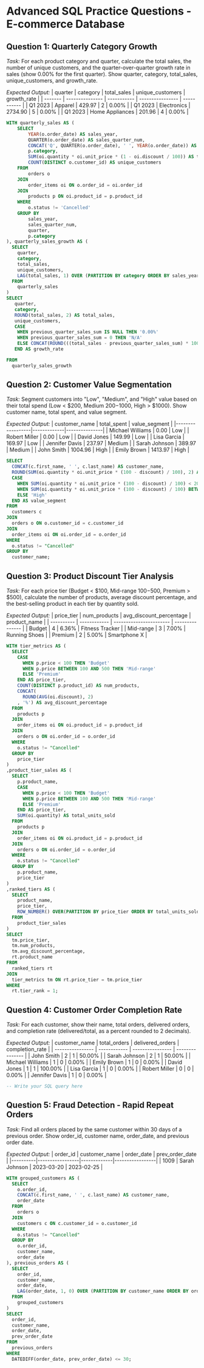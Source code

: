 # Advanced SQL Practice Questions - E-commerce Database

## Question 1: Quarterly Category Growth
*Task:* For each product category and quarter, calculate the total sales, the number of unique customers, and the quarter-over-quarter growth rate in sales (show 0.00% for the first quarter). Show quarter, category, total_sales, unique_customers, and growth_rate.

*Expected Output:*
| quarter | category        | total_sales | unique_customers | growth_rate |
| ------- | --------------- | ----------- | ---------------- | ----------- |
| Q1 2023 | Apparel         | 429.97      | 2                | 0.00%       |
| Q1 2023 | Electronics     | 2734.90     | 5                | 0.00%       |
| Q1 2023 | Home Appliances | 201.96      | 4                | 0.00%       |

```sql
WITH quarterly_sales AS (
    SELECT
        YEAR(o.order_date) AS sales_year,
        QUARTER(o.order_date) AS sales_quarter_num,
        CONCAT('Q', QUARTER(o.order_date), ' ', YEAR(o.order_date)) AS quarter,
        p.category,
        SUM(oi.quantity * oi.unit_price * (1 - oi.discount / 100)) AS total_sales,
        COUNT(DISTINCT o.customer_id) AS unique_customers
    FROM
        orders o
    JOIN
        order_items oi ON o.order_id = oi.order_id
    JOIN
        products p ON oi.product_id = p.product_id
    WHERE
        o.status != 'Cancelled'
    GROUP BY
        sales_year,
        sales_quarter_num,
        quarter,
        p.category
), quarterly_sales_growth AS (
  SELECT
    quarter,
    category,
    total_sales,
    unique_customers,
    LAG(total_sales, 1) OVER (PARTITION BY category ORDER BY sales_year, sales_quarter_num) AS previous_quarter_sales_sum
  FROM
    quarterly_sales
)
SELECT
   quarter,
   category,
   ROUND(total_sales, 2) AS total_sales,
   unique_customers,
   CASE
    WHEN previous_quarter_sales_sum IS NULL THEN '0.00%'
    WHEN previous_quarter_sales_sum = 0 THEN 'N/A'
    ELSE CONCAT(ROUND(((total_sales - previous_quarter_sales_sum) * 100) / previous_quarter_sales_sum, 2 ), '%')
   END AS growth_rate

FROM
  quarterly_sales_growth
```

## Question 2: Customer Value Segmentation
*Task:* Segment customers into "Low", "Medium", and "High" value based on their total spend (Low < $200, Medium $200-$1000, High > $1000). Show customer name, total spent, and value segment.

*Expected Output:*
| customer_name    | total_spent | value_segment |
|------------------|-------------|---------------|
| Michael Williams | 0.00        | Low           |
| Robert Miller    | 0.00        | Low           |
| David Jones      | 149.99      | Low           |
| Lisa Garcia      | 169.97      | Low           |
| Jennifer Davis   | 237.97      | Medium        |
| Sarah Johnson    | 389.97      | Medium        |
| John Smith       | 1004.96     | High          |
| Emily Brown      | 1413.97     | High          |

```sql
SELECT
  CONCAT(c.first_name, ' ', c.last_name) AS customer_name,
  ROUND(SUM(oi.quantity * oi.unit_price * (100 - discount) / 100), 2) AS total_spent,
  CASE
    WHEN SUM(oi.quantity * oi.unit_price * (100 - discount) / 100) < 200 THEN 'Low'
    WHEN SUM(oi.quantity * oi.unit_price * (100 - discount) / 100) BETWEEN 200 AND 1000 THEN 'Medium'
    ELSE 'High'
  END AS value_segment
FROM
  customers c
JOIN
  orders o ON o.customer_id = c.customer_id
JOIN
  order_items oi ON oi.order_id = o.order_id
WHERE
  o.status != "Cancelled"
GROUP BY
  customer_name;
```

## Question 3: Product Discount Tier Analysis
*Task:* For each price tier (Budget < $100, Mid-range $100-$500, Premium > $500), calculate the number of products, average discount percentage, and the best-selling product in each tier by quantity sold.

*Expected Output:*
| price_tier | num_products | avg_discount_percentage | product_name    |
| ---------- | ------------ | ----------------------- | --------------- |
| Budget     | 4            | 6.36%                   | Fitness Tracker |
| Mid-range  | 3            | 7.00%                   | Running Shoes   |
| Premium    | 2            | 5.00%                   | Smartphone X    |


```sql
WITH tier_metrics AS (
  SELECT
    CASE
      WHEN p.price < 100 THEN 'Budget'
      WHEN p.price BETWEEN 100 AND 500 THEN 'Mid-range'
      ELSE 'Premium'
    END AS price_tier,
    COUNT(DISTINCT p.product_id) AS num_products,
    CONCAT(
      ROUND(AVG(oi.discount), 2)
    , '%') AS avg_discount_percentage
  FROM
    products p
  JOIN
    order_items oi ON oi.product_id = p.product_id
  JOIN
    orders o ON oi.order_id = o.order_id
  WHERE
    o.status != "Cancelled"
  GROUP BY
    price_tier
)
,product_tier_sales AS (
  SELECT
    p.product_name,
    CASE
      WHEN p.price < 100 THEN 'Budget'
      WHEN p.price BETWEEN 100 AND 500 THEN 'Mid-range'
      ELSE 'Premium'
    END AS price_tier,
    SUM(oi.quantity) AS total_units_sold
  FROM
    products p
  JOIN
    order_items oi ON oi.product_id = p.product_id
  JOIN
    orders o ON oi.order_id = o.order_id
  WHERE
    o.status != "Cancelled"
  GROUP BY
    p.product_name,
    price_tier
)
,ranked_tiers AS (
  SELECT
    product_name,
    price_tier,
    ROW_NUMBER() OVER(PARTITION BY price_tier ORDER BY total_units_sold DESC) AS tier_rank
  FROM
    product_tier_sales
)
SELECT
  tm.price_tier,
  tm.num_products,
  tm.avg_discount_percentage,
  rt.product_name
FROM
  ranked_tiers rt
JOIN
  tier_metrics tm ON rt.price_tier = tm.price_tier
WHERE
  rt.tier_rank = 1;
```

## Question 4: Customer Order Completion Rate
*Task:* For each customer, show their name, total orders, delivered orders, and completion rate (delivered/total, as a percent rounded to 2 decimals).

*Expected Output:*
| customer_name    | total_orders | delivered_orders | completion_rate |
| ---------------- | ------------ | ---------------- | --------------- |
| John Smith       | 2            | 1                | 50.00%          |
| Sarah Johnson    | 2            | 1                | 50.00%          |
| Michael Williams | 1            | 0                | 0.00%           |
| Emily Brown      | 1            | 0                | 0.00%           |
| David Jones      | 1            | 1                | 100.00%         |
| Lisa Garcia      | 1            | 0                | 0.00%           |
| Robert Miller    | 0            | 0                | 0.00%           |
| Jennifer Davis   | 1            | 0                | 0.00%           |
```sql
-- Write your SQL query here
```

## Question 5: Fraud Detection - Rapid Repeat Orders
*Task:* Find all orders placed by the same customer within 30 days of a previous order. Show order_id, customer name, order_date, and previous order date.

*Expected Output:*
| order_id | customer_name   | order_date  | prev_order_date |
|----------|-----------------|-------------|-----------------|
| 1009     | Sarah Johnson   | 2023-03-20  | 2023-02-25      |

```sql
WITH grouped_customers AS (
  SELECT
    o.order_id,
    CONCAT(c.first_name, ' ', c.last_name) AS customer_name,
    order_date
  FROM
    orders o
  JOIN
    customers c ON c.customer_id = o.customer_id
  WHERE
    o.status != "Cancelled"
  GROUP BY
    o.order_id,
    customer_name,
    order_date
), previous_orders AS (
  SELECT
    order_id,
    customer_name,
    order_date,
    LAG(order_date, 1, 0) OVER (PARTITION BY customer_name ORDER BY order_date) AS prev_order_date
  FROM
    grouped_customers
)
SELECT
  order_id,
  customer_name,
  order_date,
  prev_order_date
FROM
  previous_orders
WHERE
  DATEDIFF(order_date, prev_order_date) <= 30;
```
